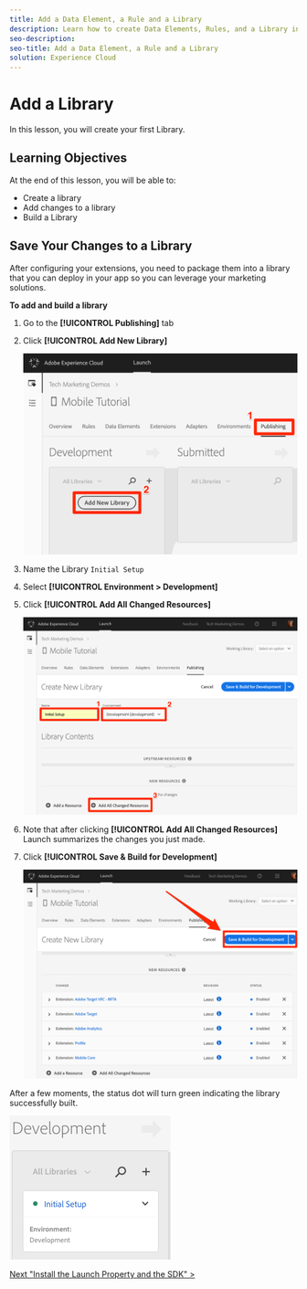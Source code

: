```yaml
---
title: Add a Data Element, a Rule and a Library
description: Learn how to create Data Elements, Rules, and a Library in Launch. This lesson is part of the Implementing the Experience Cloud in Websites with Launch tutorial.
seo-description:
seo-title: Add a Data Element, a Rule and a Library
solution: Experience Cloud
---
```


# Add a Library

In this lesson, you will create your first Library.

## Learning Objectives

At the end of this lesson, you will be able to:

* Create a library
* Add changes to a library
* Build a Library

## Save Your Changes to a Library

After configuring your extensions, you need to package them into a library that you can deploy in your app so you can leverage your marketing solutions. 

**To add and build a library**

1. Go to the **[!UICONTROL Publishing]** tab

1. Click **[!UICONTROL Add New Library]**

   ![Add New Library](images/mobile-launch-addNewLibrary.png)

1. Name the Library `Initial Setup`

1. Select **[!UICONTROL Environment > Development]**

1. Click **[!UICONTROL Add All Changed Resources]**

   ![Add All Changed Resources](images/mobile-launch-addAllChangedResources.png)

1. Note that after clicking **[!UICONTROL Add All Changed Resources]** Launch summarizes the changes you just made.

1. Click **[!UICONTROL Save & Build for Development]**

   ![Save and Build for Development](images/mobile-launch-saveAndBuild.png)

After a few moments, the status dot will turn green indicating the library successfully built.

![Library Built](images/mobile-launch-libraryBuilt.png)

[Next "Install the Launch Property and the SDK" >](launch-install-the-mobile-sdk.md)
